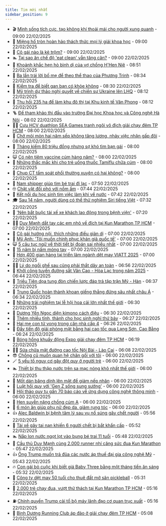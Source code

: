 ```yaml
---
title: Tim mới nhất
sidebar_position: 9
---
```


<!-- vnexpress-tin-moi-nhat:START -->
- 🎬 [Mình sống tích cực, tạo không khí thoải mái cho người xung quanh](https://vnexpress.net/minh-song-tich-cuc-tao-khong-khi-thoai-mai-cho-nguoi-xung-quanh-4852677.html) - 09:00 22/02/2025
- 🐎 [Miệng hố tròn hoàn hảo thách thức mọi lý giải khoa học](https://vnexpress.net/mieng-ho-tron-hoan-hao-thach-thuc-moi-ly-giai-khoa-hoc-4852602.html) - 09:00 22/02/2025
- 🦍 [Cô gái nào là kẻ trộm?](https://vnexpress.net/cau-do-iq-thu-tai-tinh-mat-co-gai-nao-la-ke-trom-4852277.html) - 09:00 22/02/2025
- 🏊 [Tại sao ăn chế độ &#39;eat clean&#39; vẫn tăng cân?](https://vnexpress.net/tai-sao-an-che-do-eat-clean-van-tang-can-4852629.html) - 09:00 22/02/2025
- 🎊 [Khoảnh khắc hẹn hò bình dị của vợ chồng H&#39;Hen Niê](https://vnexpress.net/khoanh-khac-hen-ho-binh-di-cua-vo-chong-h-hen-nie-4852753.html) - 08:51 22/02/2025
- 🎃 [Ba lần trái lời bố mẹ để theo thể thao của Phương Trinh](https://vnexpress.net/ba-lan-trai-loi-bo-me-de-theo-the-thao-cua-phuong-trinh-4852730.html) - 08:34 22/02/2025
- 🧰 [Kiểm tra để biết gan bạn có khỏe không](https://vnexpress.net/kiem-tra-de-biet-gan-ban-co-khoe-khong-4852691.html) - 08:30 22/02/2025
- 🔭 [Mỹ trình dự thảo nghị quyết về chiến sự Ukraine lên LHQ](https://vnexpress.net/my-trinh-du-thao-nghi-quyet-ve-chien-su-ukraine-len-lhq-4852752.html) - 08:12 22/02/2025
- 🫶 [Thu hồi 235 ha để làm khu đô thị tại Khu kinh tế Vân Phong](https://vnexpress.net/thu-hoi-235-ha-de-lam-khu-do-thi-tai-khu-kinh-te-van-phong-4852721.html) - 08:12 22/02/2025
- 🪜 [Đề tham khảo thi đầu vào trường Đại học Khoa học và Công nghệ Hà Nội](https://vnexpress.net/de-tham-khao-thi-dau-vao-truong-dai-hoc-khoa-hoc-va-cong-nghe-ha-noi-4852451.html) - 08:02 22/02/2025
- 👨‍🏫 [Cựu HCV duathlon SEA Games tranh ngôi vô địch giải chạy đêm TP HCM](https://vnexpress.net/cuu-hcv-duathlon-sea-games-tranh-ngoi-vo-dich-giai-chay-dem-tp-hcm-4852456.html) - 08:00 22/02/2025
- 🎊 [Chờ mỏi mòn hai năm sếp không tăng lương, nhảy việc nhận gấp đôi](https://vnexpress.net/nhay-viec-thay-vi-cho-duoc-tang-luong-4852654.html) - 08:00 22/02/2025
- 🎊 [Tháng kiếm 80 triệu đồng nhưng sợ khó tìm bạn gái](https://vnexpress.net/lam-it-thang-kiem-80-trieu-dong-nhung-so-kho-tim-ban-gai-4852542.html) - 08:00 22/02/2025
- 😺 [Có nên tiêm vaccine cúm hàng năm?](https://vnexpress.net/co-nen-tiem-vaccine-cum-hang-nam-4850306.html) - 08:00 22/02/2025
- 🐘 [Những thắc mắc khi cho trẻ uống thuốc Tamiflu chữa cúm](https://vnexpress.net/nhung-thac-mac-khi-cho-tre-uong-thuoc-tamiflu-chua-cum-4852714.html) - 08:00 22/02/2025
- 🌁 [Chụp CT tầm soát phổi thường xuyên có hại không?](https://vnexpress.net/chup-ct-tam-soat-phoi-thuong-xuyen-co-hai-khong-4852671.html) - 08:00 22/02/2025
- 🐲 [Nam shipper giúp tìm bé trai đi lạc](https://vnexpress.net/nam-shipper-giup-tim-be-trai-di-lac-4852731.html) - 07:50 22/02/2025
- 🤓 [Chật vật đối phó với nồm ẩm](https://vnexpress.net/chat-vat-doi-pho-voi-nom-am-4852578.html) - 07:44 22/02/2025
- 💪 [Kết nối du học sinh tìm việc làm khi về nước](https://vnexpress.net/ket-noi-du-hoc-sinh-tim-viec-lam-khi-ve-nuoc-4852298.html) - 07:42 22/02/2025
- 🎓 [Sau 14 năm, người dùng có thể thử nghiệm Siri tiếng Việt](https://vnexpress.net/sau-14-nam-nguoi-dung-co-the-thu-nghiem-siri-tieng-viet-4852755.html) - 07:32 22/02/2025
- 🫣 [&#39;Nên bắt buộc tài xế xe khách lao động trong bệnh viện&#39;](https://vnexpress.net/nen-bat-buoc-tai-xe-xe-khach-lao-dong-trong-benh-vien-4852758.html) - 07:20 22/02/2025
- 🧑‍💻 [Duy Mạnh dắt tay các em nhỏ về đích tại Kun Marathon TP HCM](https://vnexpress.net/duy-manh-dat-tay-cac-em-nho-ve-dich-tai-kun-marathon-tp-hcm-4852625.html) - 07:00 22/02/2025
- 🐲 [Cô gái hướng nội, thích những điều giản dị](https://vnexpress.net/co-gai-huong-noi-thich-nhung-dieu-gian-di-4852682.html) - 07:00 22/02/2025
- 🌝 [Mỹ Anh: &#39;Tôi muốn chinh phục khán giả quốc tế&#39;](https://vnexpress.net/my-anh-toi-muon-chinh-phuc-khan-gia-quoc-te-4852197.html) - 07:00 22/02/2025
- 😺 [5 câu tục ngữ về thời tiết bị đoán sai nhiều nhất](https://vnexpress.net/duoi-hinh-bat-chu-thanh-ngu-tuc-ngu-doan-cau-tuc-ngu-ve-du-bao-thoi-tiet-qua-cay-tre-4851859.html) - 07:00 22/02/2025
- 🐎 [15 năm bị nấm móng tay](https://vnexpress.net/15-nam-bi-nam-mong-tay-4852723.html) - 07:00 22/02/2025
- 🎡 [Hơn 400 gian hàng tại triển lãm ngành dệt may VIATT 2025](https://vnexpress.net/hon-400-gian-hang-tai-trien-lam-nganh-det-may-viatt-2025-4852521.html) - 07:00 22/02/2025
- 👨‍🏫 [Lý do ngồi ghế sau cũng phải thắt dây an toàn](https://vnexpress.net/ly-do-ngoi-ghe-sau-cung-phai-that-day-an-toan-4852363.html) - 06:56 22/02/2025
- 🦆 [Khởi công tuyến đường sắt Văn Cao - Hòa Lạc trong năm 2025](https://vnexpress.net/khoi-cong-tuyen-duong-sat-van-cao-hoa-lac-trong-nam-2025-4852698.html) - 06:44 22/02/2025
- 🚦 [Triều Tiên dọa tung đòn chiến lược đáp trả tập trận Mỹ - Hàn](https://vnexpress.net/trieu-tien-doa-tung-don-chien-luoc-dap-tra-tap-tran-my-han-4852734.html) - 06:37 22/02/2025
- 💫 [Trung Quốc hoàn thành khoan giếng thẳng đứng sâu nhất châu Á](https://vnexpress.net/trung-quoc-hoan-thanh-khoan-gieng-thang-dung-sau-nhat-chau-a-4852694.html) - 06:34 22/02/2025
- 🎉 [Những trải nghiệm tại lễ hội hoa cải lớn nhất thế giới](https://vnexpress.net/nhung-trai-nghiem-tai-le-hoi-hoa-cai-lon-nhat-the-gioi-4852183.html) - 06:30 22/02/2025
- 🌋 [Dương Yến Ngọc diện kimono cách điệu](https://vnexpress.net/duong-yen-ngoc-dien-kimono-cach-dieu-4850982.html) - 06:30 22/02/2025
- 🤖 [Thêm nhiều tỉnh, thành cho học sinh nghỉ thứ bảy](https://vnexpress.net/them-nhieu-tinh-thanh-cho-hoc-sinh-nghi-thu-bay-4852217.html) - 06:27 22/02/2025
- 🦏 [Hai mẹ con tử vong trong căn nhà cấp 4](https://vnexpress.net/hai-me-con-tu-vong-trong-can-nha-cap-4-4852732.html) - 06:26 22/02/2025
- 🦩 [Đẩy tiến độ giải phóng mặt bằng hai cao tốc qua Lạng Sơn, Cao Bằng](https://vnexpress.net/day-tien-do-giai-phong-mat-bang-hai-cao-toc-qua-lang-son-cao-bang-4852706.html) - 06:24 22/02/2025
- 👺 [Bóng hồng khuấy động Expo giải chạy đêm TP HCM](https://vnexpress.net/bong-hong-khuay-dong-expo-giai-chay-dem-tp-hcm-4852462.html) - 06:19 22/02/2025
- 🧑‍🏫 [Sửa chữa mặt đường cao tốc Nội Bài - Lào Cai](https://vnexpress.net/sua-chua-mat-duong-cao-toc-noi-bai-lao-cai-4852685.html) - 06:08 22/02/2025
- 😎 [Chồng cũ muốn quan hệ chăn gối với tôi](https://vnexpress.net/chong-cu-muon-quan-he-chan-goi-voi-toi-4852541.html) - 06:00 22/02/2025
- 🪄 [5 yếu tố nguy cơ gây đột quỵ ở người trẻ](https://vnexpress.net/5-yeu-to-nguy-co-gay-dot-quy-o-nguoi-tre-4852537.html) - 06:00 22/02/2025
- 🏊 [Thiết bị thu thập nước trên sa mạc nóng khô nhất thế giới](https://vnexpress.net/thiet-bi-thu-thap-nuoc-tren-sa-mac-nong-kho-nhat-the-gioi-4852141.html) - 06:00 22/02/2025
- 💃 [Mốt dán băng dính lên mặt để giảm nếp nhăn](https://vnexpress.net/mot-dan-bang-dinh-len-mat-de-giam-nep-nhan-4852017.html) - 06:00 22/02/2025
- 🦆 [Luật hồi quy với &#39;Gen Z sống sung sướng&#39;](https://vnexpress.net/luat-hoi-quy-su-bat-on-cua-gen-z-va-ky-vong-vao-con-cai-cua-cha-me-4852613.html) - 06:00 22/02/2025
- 🎊 [Hội thảo quy tụ gần 70 báo cáo về ứng dụng công nghệ thông minh](https://vnexpress.net/hoi-thao-quy-tu-gan-70-bao-cao-ve-ung-dung-cong-nghe-thong-minh-4852722.html) - 06:00 22/02/2025
- 👺 [Hen suyễn nặng chồng cúm A](https://vnexpress.net/hen-suyen-nang-chong-cum-a-4852712.html) - 06:00 22/02/2025
- 🎡 [6 món ăn giúp phụ nữ đẹp da, giảm rụng tóc](https://vnexpress.net/6-mon-an-giup-phu-nu-dep-da-giam-rung-toc-4852617.html) - 06:00 22/02/2025
- 👍 [Alec Baldwin bị bệnh tâm lý sau vụ nổ súng gây chết người](https://vnexpress.net/alec-baldwin-bi-benh-tam-ly-sau-vu-no-sung-gay-chet-nguoi-4852650.html) - 05:56 22/02/2025
- 🐎 [Tài xế gây tai nạn khiến 6 người chết bị bắt khẩn cấp](https://vnexpress.net/tai-xe-gay-tai-nan-khien-6-nguoi-chet-bi-bat-khan-cap-4852709.html) - 05:52 22/02/2025
- 🏊 [Nắp lon nước ngọt lọt vào bụng bé trai 11 tuổi](https://vnexpress.net/nap-lon-nuoc-ngot-lot-vao-bung-be-trai-11-tuoi-4852727.html) - 05:48 22/02/2025
- 🦩 [Cầu thủ Duy Mạnh cùng 2.000 runner nhí căng sức đua Kun Marathon](https://vnexpress.net/cau-thu-duy-manh-cung-2-000-runner-nhi-cang-suc-dua-kun-marathon-4852631.html) - 05:47 22/02/2025
- 👍 [Ông Trump muốn trả đũa các nước áp thuế đại gia công nghệ Mỹ](https://vnexpress.net/ong-trump-muon-tra-dua-cac-nuoc-ap-thue-dai-gia-cong-nghe-my-4852708.html) - 05:43 22/02/2025
- 🔥 [Con gái bỏ cuộc khi biết giá Baby Three bằng một tháng tiền ăn sáng](https://vnexpress.net/mua-baby-three-baby-three-thu-choi-lang-phi-con-gai-toi-doi-lay-tien-li-xi-de-mua-4851648.html) - 05:32 22/02/2025
- 💄 [Công ty dệt may 50 tuổi cho thuê đất mở sân pickleball](https://vnexpress.net/cong-ty-det-may-50-tuoi-cho-thue-dat-mo-san-pickleball-4852729.html) - 05:31 22/02/2025
- 🤡 [2.000 trẻ chạy đua, vượt thử thách tại Kun Marathon TP HCM](https://vnexpress.net/2-000-tre-chay-dua-vuot-thu-thach-tai-kun-marathon-tp-hcm-4852621.html) - 05:16 22/02/2025
- ⛽️ [Chính quyền Trump cải tổ bộ máy lãnh đạo cơ quan trục xuất](https://vnexpress.net/chinh-quyen-trump-cai-to-bo-may-lanh-dao-co-quan-truc-xuat-4852652.html) - 05:16 22/02/2025
- 🚀 [Bình Dương Running Club áp đảo ở giải chạy đêm TP HCM](https://vnexpress.net/binh-duong-running-club-ap-dao-o-giai-chay-dem-tp-hcm-4852672.html) - 05:08 22/02/2025<!-- vnexpress-tin-moi-nhat:END -->

